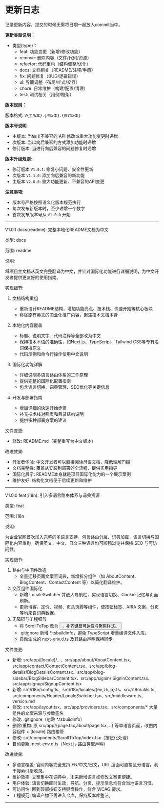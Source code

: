 # 更新日志

记录更新内容，提交的时候无需将日期一起放入commit当中。

**更新类型说明：**
- 类型(type)：
  - feat: 功能变更（新增/修改功能）
  - remove: 删除内容（文件/代码/资源）
  - refactor: 代码重构（结构调整/优化）
  - docs: 文档相关（README/注释/手册）
  - fix: 问题修复（BUG/逻辑错误）
  - ui: 界面调整（布局/样式/交互）
  - chore: 日常维护（构建/配置/清理）
  - test: 测试相关（用例/框架）

**版本规则：**

版本格式: `V{主版本}.{次版本}.{修订版本}`

**版本号说明**:
- 主版本: 当做出不兼容的 API 修改或重大功能变更时递增
- 次版本: 当以向后兼容的方式添加功能时递增
- 修订版本: 当进行向后兼容的问题修复时递增

**版本升级规则**:
- 修订版本 `V1.0.1`: 修复小问题、安全性更新
- 次版本 `V1.1.0`: 添加向后兼容的新功能
- 主版本 `V2.0.0`: 重大功能更新、不兼容的API变更

**注意事项**:
- 版本号严格按照语义化版本规范执行
- 每次发布新版本时，至少递增一个数字
- 首次发布版本号从 `V1.0.0` 开始

---

V1.0.1 docs(readme): 完整本地化README文档为中文

类型: docs

范围: readme

说明:

将项目主文档从英文完整翻译为中文，并针对国际化功能进行详细说明，为中文开发者提供更友好的使用指南。

实现细节:

1. 文档结构重组
    - 重新设计README结构，增加功能亮点、技术栈、快速开始等核心板块
    - 移除原有英文的商业化推广内容，聚焦技术文档本身

2. 本地化内容覆盖
    - 标题、说明文字、代码注释等全部改为中文
    - 保持技术术语的准确性，如Next.js、TypeScript、Tailwind CSS等专有名词保持原文
    - 代码示例和命令行操作使用中文说明

3. 国际化功能详解
    - 详细说明多语言路由体系的工作原理
    - 提供完整的国际化配置指南
    - 包含语言切换、词典管理、SEO优化等关键信息

4. 开发与部署指南
    - 增加详细的快速开始步骤
    - 补充技术栈对照表和目录结构说明
    - 提供多种部署方案的建议

文件变更:

- 修改: README.md（完整重写为中文版本）

改进效果:

- 开发者体验: 中文开发者可以直接阅读母语文档，降低理解门槛
- 文档完整性: 覆盖从安装到部署的全流程，提供实用指导
- 国际化展示: README本身就是项目国际化能力的一个展示案例
- 维护友好: 结构化文档便于后续更新和维护

---

V1.0.0 feat(i18n): 引入多语言路由体系与词典资源

类型: feat

范围: i18n

说明:

为企业官网首次加入完整的多语言支持，包含路由分层、词典加载、语言切换与国际化内容重构，确保英文、中文、日文三种语言均可顺畅浏览并保持 SEO 与可访问性。

实现细节:

1. 路由与中间件改造
    - 全量迁移页面文案至词典，新增拆分组件（如 AboutContent、BlogContent、ContactContent 等）以简化翻译维护。
3. 交互组件国际化
    - 新增 LocaleSwitcher 并嵌入导航栏，实现语言切换、Cookie 记忆与页面刷新。
    - 更新博客、定价、视频、页头页脚等组件，使按钮标签、ARIA 文案、分页等均来自词典数据。
4. 无障碍与工程细节
    - 将 ScrollToTop 改为 <button>，补齐键盘可达性与聚焦样式。
    - .gitignore 新增 *.tsbuildinfo，避免 TypeScript 增量编译文件入库。
    - 自动生成的 next-env.d.ts 及其路由声明保持同步。

文件变更:

- 新增: src/app/[locale]/...、src/app/about/AboutContent.tsx、src/app/contact/ContactContent.tsx、src/app/blog-details/BlogDetailsContent.tsx、src/app/blog-sidebar/BlogSidebarContent.tsx、src/app/signin/
  SigninContent.tsx、src/app/signup/SignupContent.tsx
- 新增: src/i18n/config.ts、src/i18n/locales/{en,zh,ja}.ts、src/i18n/utils.ts、src/components/Header/LocaleSwitcher.tsx、src/middleware.ts、version.md
- 修改: src/app/layout.tsx、src/app/providers.tsx、src/components/* 大量组件的文案来源与参数签名
- 修改: .gitignore（忽略 *.tsbuildinfo）
- 删除/重构: 原 src/app/{page.tsx,about/page.tsx,...} 等单语言页面，改由内容组件 + [locale] 路由接管
- 修改: src/components/ScrollToTop/index.tsx（按钮化处理）
- 自动更新: next-env.d.ts（Next.js 路由类型声明）

改进效果:

- 多语言覆盖: 官网内容完全支持 EN/中文/日文，URL 层面可直接区分语言，利于搜索引擎收录。
- 维护效率: 文案集中在词典中，未来新增语言或修改文案更便捷。
- 用户体验: 语言切换即时生效，导航、分页、提示信息均符合当地语言习惯。
- 可访问性: 回到顶部按钮支持键盘操作，符合 WCAG 要求。
- 工程规范: 编译产物不再进入仓库，保持版本库整洁。

---
